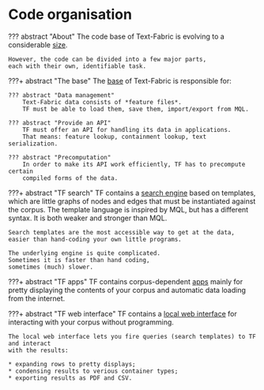 # Code organisation


??? abstract "About"
    The code base of Text-Fabric is evolving to a considerable
    [size](/Code/Stats).

    However, the code can be divided into a few major parts,
    each with their own, identifiable task.

???+ abstract "The base"
    The
    [base](/Code/StatsBase)
    of Text-Fabric is responsible for:

    ??? abstract "Data management"
        Text-Fabric data consists of *feature files*.
        TF must be able to load them, save them, import/export from MQL.

    ??? abstract "Provide an API"
        TF must offer an API for handling its data in applications.
        That means: feature lookup, containment lookup, text serialization.

    ??? abstract "Precomputation"
        In order to make its API work efficiently, TF has to precompute certain
        compiled forms of the data.

???+ abstract "TF search"
    TF contains a
    [search engine](/Code/StatsSearch)
    based on templates, which are little graphs
    of nodes and edges that must be instantiated against the corpus.
    The template language is inspired by MQL, but has a different syntax.
    It is both weaker and stronger than MQL.

    Search templates are the most accessible way to get at the data,
    easier than hand-coding your own little programs.

    The underlying engine is quite complicated.
    Sometimes it is faster than hand coding,
    sometimes (much) slower.

???+ abstract "TF apps"
    TF contains corpus-dependent
    [apps](/Code/StatsApps)
    mainly for pretty displaying the contents of your corpus and automatic data loading from the internet.

???+ abstract "TF web interface"
    TF contains a 
    [local web interface](/Code/StatsServer)
    for interacting with your corpus without programming.

    The local web interface lets you fire queries (search templates) to TF and interact
    with the results:
    
    * expanding rows to pretty displays;
    * condensing results to verious container types;
    * exporting results as PDF and CSV.
